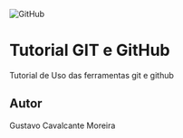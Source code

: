 ![GitHub](https://img.shields.io/github/license/moreiragustavo/git-e-github)
# Tutorial GIT e GitHub
Tutorial de Uso das ferramentas git e github
## Autor 
Gustavo Cavalcante Moreira
